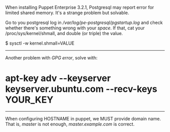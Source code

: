 When installing Puppet Enterprise 3.2.1, Postgresql may report error for limited shared memory.
It's a strange problem but solvable.

Go to you postgresql log in */var/log/pe-postgresql/pgstartup.log* and check whether there's something 
wrong with your *space*. If that, cat your /proc/sys/kernel/shmall, and double (or triple) the value.

$ sysctl -w kernel.shmall=VALUE


---------------------------------

Another problem with *GPG error*, solve with:
#  apt-key adv --keyserver keyserver.ubuntu.com --recv-keys YOUR_KEY

-------------------------

When configuring HOSTNAME in puppet, we MUST provide domain name. That is, *master* is not enough, 
*master.example.com* is correct.
